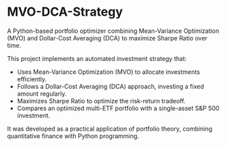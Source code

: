 # MVO-DCA-Strategy
A Python-based portfolio optimizer combining Mean-Variance Optimization (MVO) and Dollar-Cost Averaging (DCA) to maximize Sharpe Ratio over time.

This project implements an automated investment strategy that:
* Uses Mean-Variance Optimization (MVO) to allocate investments efficiently.
* Follows a Dollar-Cost Averaging (DCA) approach, investing a fixed amount regularly.
* Maximizes Sharpe Ratio to optimize the risk-return tradeoff.
* Compares an optimized multi-ETF portfolio with a single-asset S&P 500 investment.

It was developed as a practical application of portfolio theory, combining quantitative finance with Python programming.
